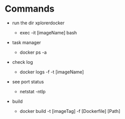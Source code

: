 # Commands

* run the dir xplorerdocker
  * exec -it [imageName] bash

* task manager
  * docker ps -a

* check log
  * docker logs -f -t [imageName]

* see port status
  * netstat -ntlp

* build
  * docker build -t [imageTag] -f [Dockerfile] [Path]
